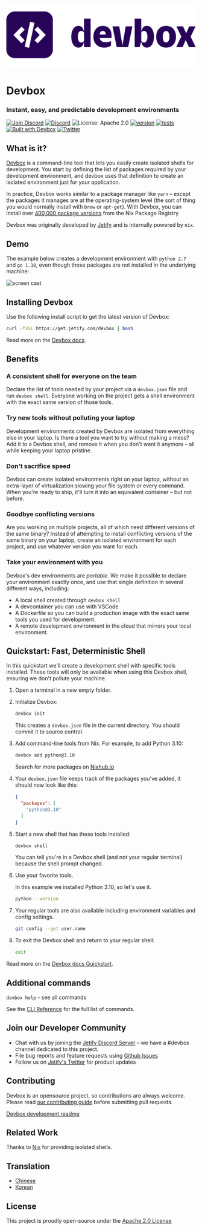 <picture>
 <source media="(prefers-color-scheme: dark)" srcset="docs/app/static/img/devbox_logo_dark.svg">
 <source media="(prefers-color-scheme: light)" srcset="docs/app/static/img/devbox_logo_light.svg">
 <img alt="Devbox logo." src="docs/app/static/img/devbox_logo_light.svg">
</picture>

# Devbox

### Instant, easy, and predictable development environments

[![Join Discord](https://img.shields.io/discord/903306922852245526?color=7389D8&label=discord&logo=discord&logoColor=ffffff&cacheSeconds=1800)](https://discord.gg/jetify)
[![Discord](https://img.shields.io/discord/102860784329052160?color=7289DA&label=Discord&logo=discord&logoColor=fff)](https://discord.gg/devbox)
![License: Apache 2.0](https://img.shields.io/github/license/jetify-com/devbox)
[![version](https://img.shields.io/github/v/release/jetify-com/devbox?color=green&label=version&sort=semver)](https://github.com/jetify-com/devbox/releases)
[![tests](https://github.com/jetify-com/devbox/actions/workflows/cli-post-release.yml/badge.svg)](https://github.com/jetify-com/devbox/actions/workflows/cli-release.yml?branch=main)
[![Built with Devbox](https://www.jetify.com/img/devbox/shield_galaxy.svg)](https://www.jetify.com/devbox/docs/contributor-quickstart/)
[![Twitter](https://img.shields.io/twitter/follow/jetify?style=social)](https://twitter.com/jetify)

## What is it?

[Devbox](https://www.jetify.com/devbox/) is a command-line tool that lets you
easily create isolated shells for development. You start by defining the list of
packages required by your development environment, and devbox uses that
definition to create an isolated environment just for your application.

In practice, Devbox works similar to a package manager like `yarn` – except the
packages it manages are at the operating-system level (the sort of thing you
would normally install with `brew` or `apt-get`). With Devbox, you can install
over [400,000 package versions](https://www.nixhub.io) from the Nix Package
Registry

Devbox was originally developed by [Jetify](https://www.jetify.com) and is
internally powered by `nix`.

## Demo

The example below creates a development environment with `python 2.7` and
`go 1.18`, even though those packages are not installed in the underlying
machine:

![screen cast](https://user-images.githubusercontent.com/279789/186491771-6b910175-18ec-4c65-92b0-ed1a91bb15ed.svg)

## Installing Devbox

Use the following install script to get the latest version of Devbox:

```sh
curl -fsSL https://get.jetify.com/devbox | bash
```

Read more on the
[Devbox docs](https://www.jetify.com/devbox/docs/installing_devbox/).

## Benefits

### A consistent shell for everyone on the team

Declare the list of tools needed by your project via a `devbox.json` file and
run `devbox shell`. Everyone working on the project gets a shell environment
with the exact same version of those tools.

### Try new tools without polluting your laptop

Development environments created by Devbox are isolated from everything else in
your laptop. Is there a tool you want to try without making a mess? Add it to a
Devbox shell, and remove it when you don't want it anymore – all while keeping
your laptop pristine.

### Don't sacrifice speed

Devbox can create isolated environments right on your laptop, without an
extra-layer of virtualization slowing your file system or every command. When
you're ready to ship, it'll turn it into an equivalent container – but not
before.

### Goodbye conflicting versions

Are you working on multiple projects, all of which need different versions of
the same binary? Instead of attempting to install conflicting versions of the
same binary on your laptop, create an isolated environment for each project, and
use whatever version you want for each.

### Take your environment with you

Devbox's dev environments are _portable_. We make it possible to declare your
environment exactly once, and use that single definition in several different
ways, including:

- A local shell created through `devbox shell`
- A devcontainer you can use with VSCode
- A Dockerfile so you can build a production image with the exact same tools you
  used for development.
- A remote development environment in the cloud that mirrors your local
  environment.

## Quickstart: Fast, Deterministic Shell

In this quickstart we'll create a development shell with specific tools
installed. These tools will only be available when using this Devbox shell,
ensuring we don't pollute your machine.

1. Open a terminal in a new empty folder.

2. Initialize Devbox:

   ```bash
   devbox init
   ```

   This creates a `devbox.json` file in the current directory. You should commit
   it to source control.

3. Add command-line tools from Nix. For example, to add Python 3.10:

   ```bash
   devbox add python@3.10
   ```

   Search for more packages on [Nixhub.io](https://www.nixhub.io)

4. Your `devbox.json` file keeps track of the packages you've added, it should
   now look like this:

   ```json
   {
     "packages": [
       "python@3.10"
     ]
   }
   ```

5. Start a new shell that has these tools installed:

   ```bash
   devbox shell
   ```

   You can tell you're in a Devbox shell (and not your regular terminal) because
   the shell prompt changed.

6. Use your favorite tools.

   In this example we installed Python 3.10, so let's use it.

   ```bash
   python --version
   ```

7. Your regular tools are also available including environment variables and
   config settings.

   ```bash
   git config --get user.name
   ```

8. To exit the Devbox shell and return to your regular shell:

   ```bash
   exit
   ```

Read more on the
[Devbox docs Quickstart](https://www.jetify.com/devbox/docs/quickstart/).

## Additional commands

`devbox help` - see all commands

See the
[CLI Reference](https://www.jetify.com/devbox/docs/cli_reference/devbox/) for
the full list of commands.

## Join our Developer Community

- Chat with us by joining the [Jetify Discord Server](https://discord.gg/devbox)
  – we have a #devbox channel dedicated to this project.
- File bug reports and feature requests using
  [Github Issues](https://github.com/jetify-com/devbox/issues)
- Follow us on [Jetify's Twitter](https://twitter.com/jetify) for product
  updates

## Contributing

Devbox is an opensource project, so contributions are always welcome. Please read
[our contributing guide](CONTRIBUTING.md) before submitting pull requests.

[Devbox development readme](devbox.md)

## Related Work

Thanks to [Nix](https://nixos.org/) for providing isolated shells.

## Translation

- [Chinese](./docs/translation/README-zh-CN.md)
- [Korean](./docs/translation/README-ko-KR.md)

## License

This project is proudly open-source under the
[Apache 2.0 License](https://github.com/jetify-com/devbox/blob/main/LICENSE)
